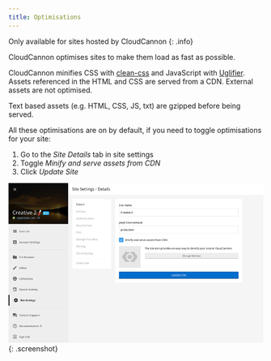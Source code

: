 ```yaml
---
title: Optimisations
---
```

Only available for sites hosted by CloudCannon
{: .info}

CloudCannon optimises sites to make them load as fast as possible.

CloudCannon minifies CSS with [clean-css](https://github.com/GoalSmashers/clean-css) and JavaScript with [Uglifier](https://github.com/lautis/uglifier).
Assets referenced in the HTML and CSS are served from a CDN. External assets are not optimised.

Text based assets (e.g. HTML, CSS, JS, txt) are gzipped before being served.

All these optimisations are on by default, if you need to toggle optimisations for your site:

1. Go to the *Site Details* tab in site settings
2. Toggle *Minify and serve assets from CDN*
3. Click *Update Site*

![Optimisations Interface](/img/hosting/site-details.png){: .screenshot}
